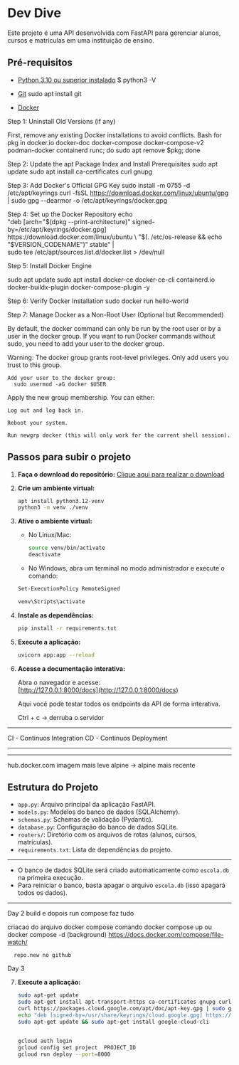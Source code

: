 # Dev Dive

Este projeto é uma API desenvolvida com FastAPI para gerenciar alunos, cursos e matrículas em uma instituição de ensino.

## Pré-requisitos

- [Python 3.10 ou superior instalado](https://www.python.org/downloads/)
   $ python3 -V

- [Git](https://git-scm.com/downloads)
   sudo apt install git

- [Docker](https://www.docker.com/get-started/)

Step 1: Uninstall Old Versions (if any)

First, remove any existing Docker installations to avoid conflicts.
Bash
   for pkg in docker.io docker-doc docker-compose docker-compose-v2 podman-docker containerd runc; do sudo apt remove $pkg; done

Step 2: Update the apt Package Index and Install Prerequisites
   sudo apt update
   sudo apt install ca-certificates curl gnupg

Step 3: Add Docker's Official GPG Key
   sudo install -m 0755 -d /etc/apt/keyrings
   curl -fsSL https://download.docker.com/linux/ubuntu/gpg | sudo gpg --dearmor -o /etc/apt/keyrings/docker.gpg

Step 4: Set up the Docker Repository
   echo \
   "deb [arch="$(dpkg --print-architecture)" signed-by=/etc/apt/keyrings/docker.gpg] https://download.docker.com/linux/ubuntu \
   "$(. /etc/os-release && echo "$VERSION_CODENAME")" stable" | \
   sudo tee /etc/apt/sources.list.d/docker.list > /dev/null

Step 5: Install Docker Engine

   sudo apt update
   sudo apt install docker-ce docker-ce-cli containerd.io docker-buildx-plugin docker-compose-plugin -y

Step 6: Verify Docker Installation
   sudo docker run hello-world

Step 7: Manage Docker as a Non-Root User (Optional but Recommended)

   By default, the docker command can only be run by the root user or by a user in the docker group. If you want to run Docker commands without sudo, you need to add your user to the docker group.

   Warning: The docker group grants root-level privileges. Only add users you trust to this group.

    Add your user to the docker group:
      sudo usermod -aG docker $USER

Apply the new group membership. You can either:

    Log out and log back in.

    Reboot your system.

    Run newgrp docker (this will only work for the current shell session).


## Passos para subir o projeto

1. **Faça o download do repositório:**
   [Clique aqui para realizar o download](https://github.com/wilxavier/divedev.git)

2. **Crie um ambiente virtual:**
   ```sh
   apt install python3.12-venv
   python3 -m venv ./venv
   ```

3. **Ative o ambiente virtual:**
   - No Linux/Mac:
     ```sh
     source venv/bin/activate
     deactivate
     ```
   - No Windows, abra um terminal no modo administrador e execute o comando:
   ```sh
   Set-ExecutionPolicy RemoteSigned
   ```

     ```sh
     venv\Scripts\activate
     ```

4. **Instale as dependências:**
   ```sh
   pip install -r requirements.txt
   ```

5. **Execute a aplicação:**
   ```sh
   uvicorn app:app --reload
   ```

6. **Acesse a documentação interativa:**

   Abra o navegador e acesse:  
   [http://127.0.0.1:8000/docs](http://127.0.0.1:8000/docs)

   Aqui você pode testar todos os endpoints da API de forma interativa.

   Ctrl + c -> derruba o servidor

---
CI - Continuos Integration 
CD - Continuos Deployment

---


---
hub.docker.com
imagem mais leve alpine -> alpine mais recente
## Estrutura do Projeto

- `app.py`: Arquivo principal da aplicação FastAPI.
- `models.py`: Modelos do banco de dados (SQLAlchemy).
- `schemas.py`: Schemas de validação (Pydantic).
- `database.py`: Configuração do banco de dados SQLite.
- `routers/`: Diretório com os arquivos de rotas (alunos, cursos, matrículas).
- `requirements.txt`: Lista de dependências do projeto.

---

- O banco de dados SQLite será criado automaticamente como `escola.db` na primeira execução.
- Para reiniciar o banco, basta apagar o arquivo `escola.db` (isso apagará todos os dados).

---
Day 2
build e dopois run
compose faz tudo

criacao do arquivo docker compose
   comando
      docker compose up
      ou
      docker compose -d (background)
      https://docs.docker.com/compose/file-watch/

      repo.new no github

Day 3

7. **Execute a aplicação:**
   ```sh
   sudo apt-get update
   sudo apt-get install apt-transport-https ca-certificates gnupg curl
   curl https://packages.cloud.google.com/apt/doc/apt-key.gpg | sudo gpg --dearmor -o /usr/share/keyrings/cloud.google.gpg
   echo "deb [signed-by=/usr/share/keyrings/cloud.google.gpg] https://packages.cloud.google.com/apt cloud-sdk main" | sudo tee -a /etc/apt/sources.list.d/google-cloud-sdk.list
   sudo apt-get update && sudo apt-get install google-cloud-cli

   
   gcloud auth login
   gcloud config set project  PROJECT_ID
   gcloud run deploy --port=8000
   ```




